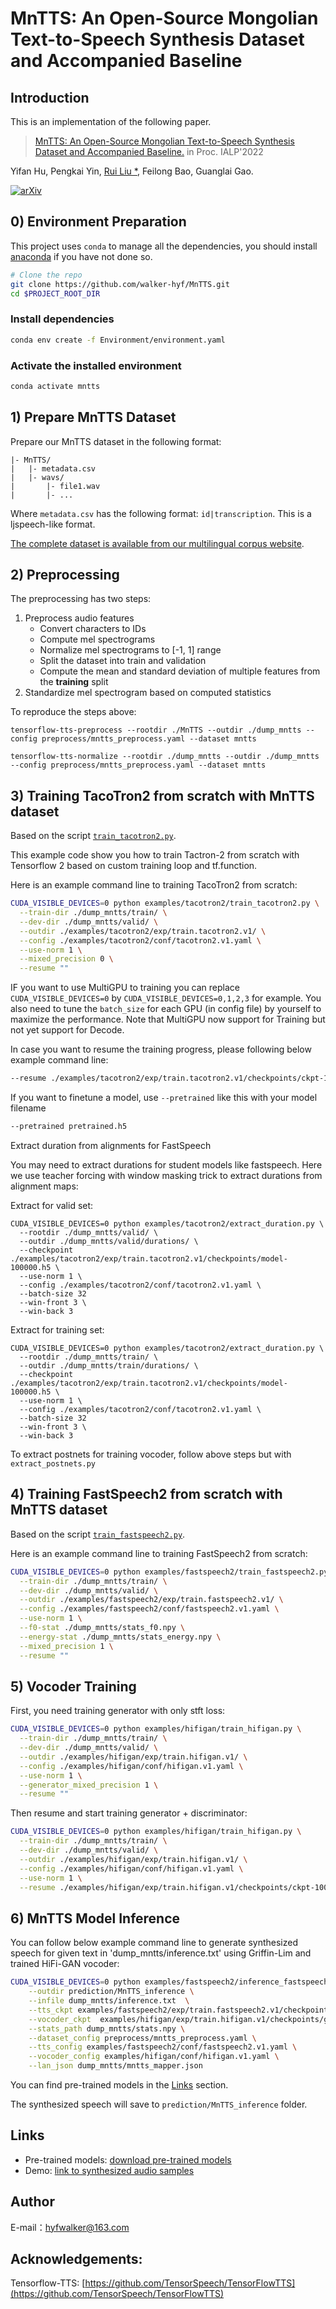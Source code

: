 # MnTTS: An Open-Source Mongolian Text-to-Speech Synthesis Dataset and Accompanied Baseline
 
## Introduction
This is an implementation of the following paper.
> [MnTTS: An Open-Source Mongolian Text-to-Speech Synthesis Dataset and Accompanied Baseline.](https://arxiv.org/abs/2209.10848)
> in Proc. IALP'2022

Yifan Hu, Pengkai Yin, [Rui Liu *](https://ttslr.github.io/), Feilong Bao, Guanglai Gao.
 

[![arXiv](https://img.shields.io/badge/arXiv-Paper-<COLOR>.svg)](https://arxiv.org/abs/2209.10848)

## 0) Environment Preparation

This project uses `conda` to manage all the dependencies, you should install [anaconda](https://anaconda.org/) if you have not done so. 

```bash
# Clone the repo
git clone https://github.com/walker-hyf/MnTTS.git
cd $PROJECT_ROOT_DIR
```

### Install dependencies
```bash
conda env create -f Environment/environment.yaml
```

### Activate the installed environment
```bash
conda activate mntts
```

## 1) Prepare MnTTS Dataset

Prepare our MnTTS dataset in the following format:
```
|- MnTTS/
|   |- metadata.csv
|   |- wavs/
|       |- file1.wav
|       |- ...
```

Where `metadata.csv` has the following format: `id|transcription`. This is a ljspeech-like format.

[The complete dataset is available from our multilingual corpus website](http://mglip.com/corpus/corpus_detail.html?corpusid=20220819185345).


## 2) Preprocessing

The preprocessing has two steps:

1. Preprocess audio features
    - Convert characters to IDs
    - Compute mel spectrograms
    - Normalize mel spectrograms to [-1, 1] range
    - Split the dataset into train and validation
    - Compute the mean and standard deviation of multiple features from the **training** split
2. Standardize mel spectrogram based on computed statistics

To reproduce the steps above:
```
tensorflow-tts-preprocess --rootdir ./MnTTS --outdir ./dump_mntts --config preprocess/mntts_preprocess.yaml --dataset mntts
```

```
tensorflow-tts-normalize --rootdir ./dump_mntts --outdir ./dump_mntts --config preprocess/mntts_preprocess.yaml --dataset mntts
```

 



## 3) Training TacoTron2 from scratch with MnTTS dataset

Based on the script [`train_tacotron2.py`](https://github.com/TensorSpeech/TensorFlowTTS/blob/master/examples/tacotron2/train_tacotron2.py).

 
This example code show you how to train Tactron-2 from scratch with Tensorflow 2 based on custom training loop and tf.function. 

  
Here is an example command line to training TacoTron2 from scratch:

```bash
CUDA_VISIBLE_DEVICES=0 python examples/tacotron2/train_tacotron2.py \
  --train-dir ./dump_mntts/train/ \
  --dev-dir ./dump_mntts/valid/ \
  --outdir ./examples/tacotron2/exp/train.tacotron2.v1/ \
  --config ./examples/tacotron2/conf/tacotron2.v1.yaml \
  --use-norm 1 \
  --mixed_precision 0 \
  --resume ""
```

IF you want to use MultiGPU to training you can replace `CUDA_VISIBLE_DEVICES=0` by `CUDA_VISIBLE_DEVICES=0,1,2,3` for example. You also need to tune the `batch_size` for each GPU (in config file) by yourself to maximize the performance. Note that MultiGPU now support for Training but not yet support for Decode.

In case you want to resume the training progress, please following below example command line:

```bash
--resume ./examples/tacotron2/exp/train.tacotron2.v1/checkpoints/ckpt-100000
```

If you want to finetune a model, use `--pretrained` like this with your model filename
```bash
--pretrained pretrained.h5
```

Extract duration from alignments for FastSpeech

You may need to extract durations for student models like fastspeech. Here we use teacher forcing with window masking trick to extract durations from alignment maps:

Extract for valid set:

```
CUDA_VISIBLE_DEVICES=0 python examples/tacotron2/extract_duration.py \
  --rootdir ./dump_mntts/valid/ \
  --outdir ./dump_mntts/valid/durations/ \
  --checkpoint ./examples/tacotron2/exp/train.tacotron2.v1/checkpoints/model-100000.h5 \
  --use-norm 1 \
  --config ./examples/tacotron2/conf/tacotron2.v1.yaml \
  --batch-size 32
  --win-front 3 \
  --win-back 3
```

Extract for training set:

```
CUDA_VISIBLE_DEVICES=0 python examples/tacotron2/extract_duration.py \
  --rootdir ./dump_mntts/train/ \
  --outdir ./dump_mntts/train/durations/ \
  --checkpoint ./examples/tacotron2/exp/train.tacotron2.v1/checkpoints/model-100000.h5 \
  --use-norm 1 \
  --config ./examples/tacotron2/conf/tacotron2.v1.yaml \
  --batch-size 32
  --win-front 3 \
  --win-back 3
```

To extract postnets for training vocoder, follow above steps but with `extract_postnets.py`

## 4) Training FastSpeech2 from scratch with MnTTS dataset

Based on the script [`train_fastspeech2.py`](https://github.com/dathudeptrai/TensorFlowTTS/blob/master/examples/fastspeech2/train_fastspeech2.py).

Here is an example command line to training FastSpeech2 from scratch:

```bash
CUDA_VISIBLE_DEVICES=0 python examples/fastspeech2/train_fastspeech2.py \
  --train-dir ./dump_mntts/train/ \
  --dev-dir ./dump_mntts/valid/ \
  --outdir ./examples/fastspeech2/exp/train.fastspeech2.v1/ \
  --config ./examples/fastspeech2/conf/fastspeech2.v1.yaml \
  --use-norm 1 \
  --f0-stat ./dump_mntts/stats_f0.npy \
  --energy-stat ./dump_mntts/stats_energy.npy \
  --mixed_precision 1 \
  --resume ""
```


## 5) Vocoder Training


First, you need training generator with only stft loss:

```bash
CUDA_VISIBLE_DEVICES=0 python examples/hifigan/train_hifigan.py \
  --train-dir ./dump_mntts/train/ \
  --dev-dir ./dump_mntts/valid/ \
  --outdir ./examples/hifigan/exp/train.hifigan.v1/ \
  --config ./examples/hifigan/conf/hifigan.v1.yaml \
  --use-norm 1 \
  --generator_mixed_precision 1 \
  --resume ""
```

Then resume and start training generator + discriminator:


```bash
CUDA_VISIBLE_DEVICES=0 python examples/hifigan/train_hifigan.py \
  --train-dir ./dump_mntts/train/ \
  --dev-dir ./dump_mntts/valid/ \
  --outdir ./examples/hifigan/exp/train.hifigan.v1/ \
  --config ./examples/hifigan/conf/hifigan.v1.yaml \
  --use-norm 1 \
  --resume ./examples/hifigan/exp/train.hifigan.v1/checkpoints/ckpt-100000
```

## 6) MnTTS Model Inference

You can follow below example command line to generate synthesized speech for given text in 'dump_mntts/inference.txt' using Griffin-Lim and trained HiFi-GAN vocoder:

```bash
CUDA_VISIBLE_DEVICES=0 python examples/fastspeech2/inference_fastspeech2.py \
    --outdir prediction/MnTTS_inference \
    --infile dump_mntts/inference.txt  \
    --tts_ckpt examples/fastspeech2/exp/train.fastspeech2.v1/checkpoints/model-200000.h5 \
    --vocoder_ckpt  examples/hifigan/exp/train.hifigan.v1/checkpoints/generator-200000.h5 \
    --stats_path dump_mntts/stats.npy \
    --dataset_config preprocess/mntts_preprocess.yaml \
    --tts_config examples/fastspeech2/conf/fastspeech2.v1.yaml \
    --vocoder_config examples/hifigan/conf/hifigan.v1.yaml \
    --lan_json dump_mntts/mntts_mapper.json 
```

You can find pre-trained models in the [Links](#Links) section.


The synthesized speech will save to `prediction/MnTTS_inference` folder.


## Links

- Pre-trained models: [download pre-trained models](https://drive.google.com/file/d/1eVtGQvRd7UKAEHOCricQ5RSAgminoCd_/view?usp=sharing)
- Demo: [link to synthesized audio samples](https://github.com/walker-hyf/MnTTS/tree/main/prediction/MnTTS_inference)


[//]: # (## Citation)
[//]: # (Please kindly cite the following paper if you use this code repository in your work,)
[//]: # (```)
[//]: # (```)


## Author

E-mail：hyfwalker@163.com

## Acknowledgements:


Tensorflow-TTS: [https://github.com/TensorSpeech/TensorFlowTTS](https://github.com/TensorSpeech/TensorFlowTTS)


